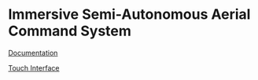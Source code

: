# Immersive Semi-Autonomous Aerial Command System

[Documentation](https://docs.google.com/document/d/1SNp_7TKreH0aQJi-O4z-tOPAddoI61xs9drVxUI1xbE/edit?usp=sharing)

[Touch Interface](https://github.com/tcheng96/2d-drone-interface)
